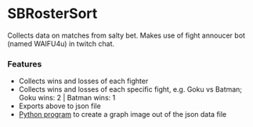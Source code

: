 # SBRosterSort
Collects data on matches from salty bet. Makes use of fight annoucer bot (named WAIFU4u) in twitch chat.

### Features
- Collects wins and losses of each fighter
- Collects wins and losses of each specific fight, e.g. Goku vs Batman; Goku wins: 2 | Batman wins: 1
- Exports above to json file
- [Python program](SBRosterSort/SBGraph.py) to create a graph image out of the json data file
